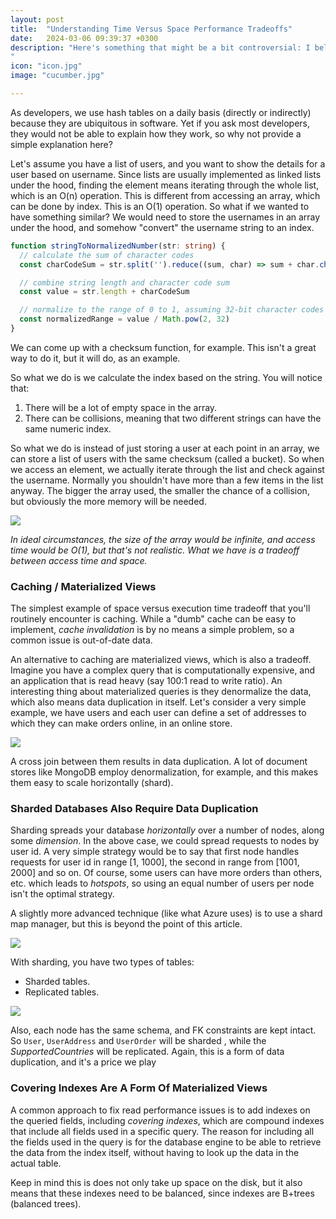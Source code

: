 ```yaml
---
layout: post
title:  "Understanding Time Versus Space Performance Tradeoffs"
date:   2024-03-06 09:39:37 +0300
description: "Here's something that might be a bit controversial: I believe that for most software projects, the performance of the language (C#, Golang) doesn't matter that much. The reason I am writing this article is that I've seen an almost cultlike obsession with various languages and tech stacks, to the point where teams are pushing for a complete rewrite of the application. I believe this is  not warranted for most projects.
"
icon: "icon.jpg"
image: "cucumber.jpg"

---
```

As developers, we use hash tables on a daily basis (directly or indirectly) because they are ubiquitous in software. Yet if you ask most developers, they would not be able to explain how they work, so why not provide a simple explanation here?

Let's assume you have a list of users, and you want to show the details for a user based on username. Since lists are usually implemented as linked lists under the hood, finding the element means iterating through the whole list, which is an O(n) operation. This is different from 
accessing an array, which can be done by index. This is an O(1) operation. So what if we wanted to have something similar? We would need to store the usernames in an array under the hood, and somehow "convert" the username string to an index.

```typescript
function stringToNormalizedNumber(str: string) {
  // calculate the sum of character codes
  const charCodeSum = str.split('').reduce((sum, char) => sum + char.charCodeAt(0), 0)

  // combine string length and character code sum
  const value = str.length + charCodeSum

  // normalize to the range of 0 to 1, assuming 32-bit character codes
  const normalizedRange = value / Math.pow(2, 32)
}
```

We can come up with a checksum function, for example. This isn't a great way to do it, but it will do, as an example.

So what we do is we calculate the index based on the string. You will notice that:

1. There will be a lot of empty space in the array.
2. There can be collisions, meaning that two different strings can have the same numeric index.

So what we do is instead of just storing a user at each point in an array, we can store a list of users with the same checksum (called a bucket). So when we access an element, we actually iterate through the list and check against the username. Normally you shouldn't have more than a few items in the list anyway. The bigger the array used, the smaller the chance of a collision, but obviously the more memory will be needed.

<img src="hash.jpg" class="img" loading="lazy" />

*In ideal circumstances, the size of the array would be infinite, and access time would be O(1), but that's not realistic. What we have is a tradeoff between access time and space.*

### Caching / Materialized Views

The simplest example of space versus execution time tradeoff that you'll routinely encounter is caching. While a "dumb" cache can be easy to implement, *cache invalidation* is by no means a simple problem, so a common issue is out-of-date data.

An alternative to caching are materialized views, which is also a tradeoff. Imagine you have a complex query that is computationally expensive, and an application that is read heavy (say 100:1 read to write ratio). An interesting thing about materialized queries is they denormalize the data, which also means data duplication in itself. Let's consider a very simple example, we have users and each user can define a set of addresses to which they can make orders online, in an online store.

<img src="schema.png" class="img" loading="lazy" />

A cross join between them results in data duplication. A lot of document stores like MongoDB employ denormalization, for example, and this makes them easy to scale horizontally (shard).

### Sharded Databases Also Require Data Duplication

Sharding spreads your database *horizontally* over a number of nodes, along some *dimension*. In the above case, we could spread requests to nodes by user id. A very simple strategy would be to say that first node handles requests for user id in range [1, 1000], the second in range from [1001, 2000] and so on. Of course, some users can have more orders than others, etc. which leads to *hotspots*, so using an equal number of users per node isn't the optimal strategy.

A slightly more advanced technique (like what Azure uses) is to use a shard map manager, but this is beyond the point of this article.

<img src="sharding.png" class="img" loading="lazy" />

With sharding, you have two types of tables:

* Sharded tables.
* Replicated tables.

<img src="apic.svg" class="img" loading="lazy" />

Also, each node has the same schema, and FK constraints are kept intact. So `User`, `UserAddress` and `UserOrder` will be sharded , while the *SupportedCountries* will be replicated. Again, this is a form of data duplication, and it's a price we play

### Covering Indexes Are A Form Of Materialized Views

A common approach to fix read performance issues is to add indexes on the queried fields, including *covering indexes*, which are compound indexes that include all fields used in a specific query. The reason for including all the fields used in the query is for the database engine to be able to retrieve the data from the index itself, without having to look up the data in the actual table.

Keep in mind this is does not only take up space on the disk, but it also means that these indexes need to be balanced, since indexes are B+trees (balanced trees).